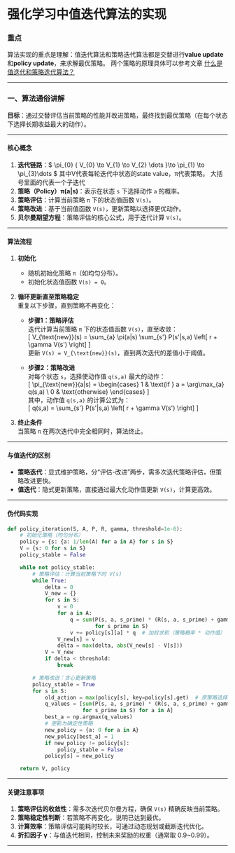 # 强化学习中值迭代算法的实现
### 重点 
算法实现的重点是理解：值迭代算法和策略迭代算法都是交替进行**value update**和**policy update**，来求解最优策略。 
两个策略的原理具体可以参考文章 
[什么是值迭代和策略迭代算法？](https://zhuanlan.zhihu.com/p/1887821778711201581)

---

### 一、算法通俗讲解
**目标**：通过交替评估当前策略的性能并改进策略，最终找到最优策略（在每个状态下选择长期收益最大的动作）。

---
#### **核心概念**
1. **迭代链路**：$  \pi_{0} { V_{0} \to V_{1} \to V_{2} \dots }\to \pi_{1} \to \pi_{3}\dots $
其中V代表每轮迭代中状态的state value，π代表策略。  大括号里面的代表一个子迭代
2. **策略（Policy）π(a|s)**：表示在状态 `s` 下选择动作 `a` 的概率。  
3. **策略评估**：计算当前策略 `π` 下的状态值函数 `V(s)`。  
4. **策略改进**：基于当前值函数 `V(s)`，更新策略以选择更优动作。  
5. **贝尔曼期望方程**：策略评估的核心公式，用于迭代计算 `V(s)`。

---

#### **算法流程**  
1. **初始化**  
   - 随机初始化策略 `π`（如均匀分布）。  
   - 初始化状态值函数 `V(s) = 0`。

2. **循环更新直至策略稳定**  
   重复以下步骤，直到策略不再变化：  
   - **步骤1：策略评估**  
     迭代计算当前策略 `π` 下的状态值函数 `V(s)`，直至收敛：  
     \[
     V_{\text{new}}(s) = \sum_{a} \pi(a|s) \sum_{s'} P(s'|s,a) \left[ r + \gamma V(s') \right]
     \]  
     更新 `V(s) = V_{\text{new}}(s)`，直到两次迭代的差值小于阈值。  

   - **步骤2：策略改进**  
     对每个状态 `s`，选择使动作值 `q(s,a)` 最大的动作：  
     \[
     \pi_{\text{new}}(a|s) = 
     \begin{cases} 
     1 & \text{if } a = \arg\max_{a} q(s,a) \\
     0 & \text{otherwise}
     \end{cases}
     \]  
     其中，动作值 `q(s,a)` 的计算公式为：  
     \[
     q(s,a) = \sum_{s'} P(s'|s,a) \left[ r + \gamma V(s') \right]
     \]

3. **终止条件**  
   当策略 `π` 在两次迭代中完全相同时，算法终止。

---

#### **与值迭代的区别**  
- **策略迭代**：显式维护策略，分“评估-改进”两步，需多次迭代策略评估，但策略改进更快。  
- **值迭代**：隐式更新策略，直接通过最大化动作值更新 `V(s)`，计算更高效。  

---

#### **伪代码实现**  
```python
def policy_iteration(S, A, P, R, gamma, threshold=1e-6):
    # 初始化策略（均匀分布）
    policy = {s: {a: 1/len(A) for a in A} for s in S}
    V = {s: 0 for s in S}
    policy_stable = False

    while not policy_stable:
        # 策略评估：计算当前策略下的 V(s)
        while True:
            delta = 0
            V_new = {}
            for s in S:
                v = 0
                for a in A:
                    q = sum(P(s, a, s_prime) * (R(s, a, s_prime) + gamma * V[s_prime])
                            for s_prime in S)
                    v += policy[s][a] * q  # 加权求和（策略概率 * 动作值）
                V_new[s] = v
                delta = max(delta, abs(V_new[s] - V[s]))
            V = V_new
            if delta < threshold:
                break

        # 策略改进：贪心更新策略
        policy_stable = True
        for s in S:
            old_action = max(policy[s], key=policy[s].get)  # 原策略选择的动作
            q_values = [sum(P(s, a, s_prime) * (R(s, a, s_prime) + gamma * V[s_prime])
                        for s_prime in S) for a in A]
            best_a = np.argmax(q_values)
            # 更新为确定性策略
            new_policy = {a: 0 for a in A}
            new_policy[best_a] = 1
            if new_policy != policy[s]:
                policy_stable = False
            policy[s] = new_policy

    return V, policy
```

---

#### **关键注意事项**  
1. **策略评估的收敛性**：需多次迭代贝尔曼方程，确保 `V(s)` 精确反映当前策略。  
2. **策略稳定性判断**：若策略不再变化，说明已达到最优。  
3. **计算效率**：策略评估可能耗时较长，可通过动态规划或截断迭代优化。  
4. **折扣因子 γ**：与值迭代相同，控制未来奖励的权重（通常取 0.9~0.99）。  

---
